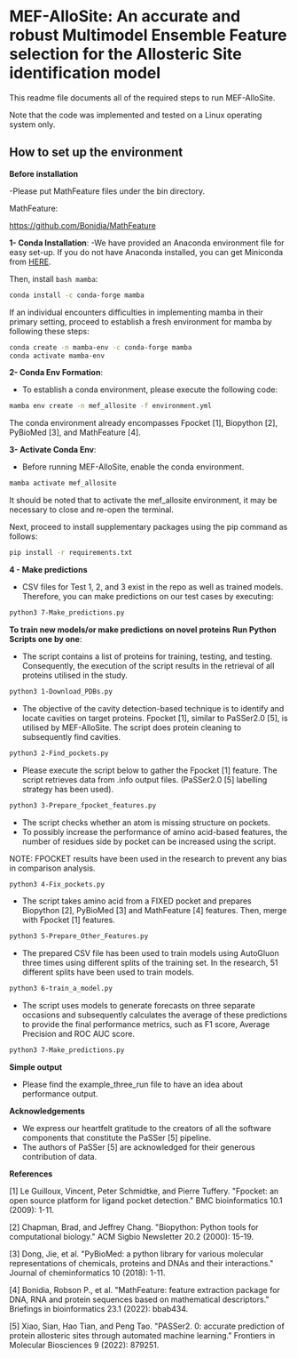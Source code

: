 <h1> MEF-AlloSite: An accurate and robust Multimodel Ensemble Feature selection for the Allosteric Site identification model </h1>

This readme file documents all of the required steps to run MEF-AlloSite.

Note that the code was implemented and tested on a Linux operating system only.

<h2>How to set up the environment</h2>

**Before installation**

-Please put MathFeature files under the bin directory.

MathFeature:

https://github.com/Bonidia/MathFeature

**1- Conda Installation**:
-We have provided an Anaconda environment file for easy set-up. If you do not have Anaconda installed, you can get Miniconda from [HERE](https://docs.anaconda.com/free/miniconda/).

Then, install ```bash mamba```:
```bash
conda install -c conda-forge mamba
```

If an individual encounters difficulties in implementing mamba in their primary setting, proceed to establish a fresh environment for mamba by following these steps:
```bash
conda create -n mamba-env -c conda-forge mamba
conda activate mamba-env
```

**2- Conda Env Formation**:
- To establish a conda environment, please execute the following code:
```bash
mamba env create -n mef_allosite -f environment.yml
```
The conda environment already encompasses Fpocket [1], Biopython [2], PyBioMed [3], and MathFeature [4].

**3- Activate Conda Env**:
- Before running MEF-AlloSite, enable the conda environment.
```bash
mamba activate mef_allosite
```
It should be noted that to activate the mef_allosite environment, it may be necessary to close and re-open the terminal.

Next, proceed to install supplementary packages using the pip command as follows:
```bash
pip install -r requirements.txt
```


**4 - Make predictions**
- CSV files for Test 1, 2, and 3 exist in the repo as well as trained models. Therefore, you can make predictions on our test cases by executing:
```bash
python3 7-Make_predictions.py
```

**To train new models/or make predictions on novel proteins**
**Run Python Scripts one by one**:
- The script contains a list of proteins for training, testing, and testing. Consequently, the execution of the script results in the retrieval of all proteins utilised in the study.
```bash
python3 1-Download_PDBs.py
```

- The objective of the cavity detection-based technique is to identify and locate cavities on target proteins. Fpocket [1], similar to PaSSer2.0 [5], is utilised by MEF-AlloSite. The script does protein cleaning to subsequently find cavities.
```bash
python3 2-Find_pockets.py
```

- Please execute the script below to gather the Fpocket [1] feature. The script retrieves data from .info output files. (PaSSer2.0 [5] labelling strategy has been used).
```bash
python3 3-Prepare_fpocket_features.py
```

- The script checks whether an atom is missing structure on pockets.
- To possibly increase the performance of amino acid-based features, the number of residues side by pocket can be increased using the script. 

NOTE: FPOCKET results have been used in the research to prevent any bias in comparison analysis.
```bash
python3 4-Fix_pockets.py
```

- The script takes amino acid from a FIXED pocket and prepares Biopython [2], PyBioMed [3] and MathFeature [4] features. Then, merge with Fpocket [1] features.
```bash
python3 5-Prepare_Other_Features.py
```

- The prepared CSV file has been used to train models using AutoGluon three times using different splits of the training set. In the research, 51 different splits have been used to train models.
```bash
python3 6-train_a_model.py
```

- The script uses models to generate forecasts on three separate occasions and subsequently calculates the average of these predictions to provide the final performance metrics, such as F1 score, Average Precision and ROC AUC score.
```bash
python3 7-Make_predictions.py
```

**Simple output**

- Please find the example_three_run file to have an idea about performance output.

**Acknowledgements**

- We express our heartfelt gratitude to the creators of all the software components that constitute the PaSSer [5] pipeline.
- The authors of PaSSer [5] are acknowledged for their generous contribution of data.


**References**


[1] Le Guilloux, Vincent, Peter Schmidtke, and Pierre Tuffery. "Fpocket: an open source platform for ligand pocket detection." BMC bioinformatics 10.1 (2009): 1-11.

[2] Chapman, Brad, and Jeffrey Chang. "Biopython: Python tools for computational biology." ACM Sigbio Newsletter 20.2 (2000): 15-19.

[3] Dong, Jie, et al. "PyBioMed: a python library for various molecular representations of chemicals, proteins and DNAs and their interactions." Journal of cheminformatics 10 (2018): 1-11.

[4] Bonidia, Robson P., et al. "MathFeature: feature extraction package for DNA, RNA and protein sequences based on mathematical descriptors." Briefings in bioinformatics 23.1 (2022): bbab434.

[5] Xiao, Sian, Hao Tian, and Peng Tao. "PASSer2. 0: accurate prediction of protein allosteric sites through automated machine learning." Frontiers in Molecular Biosciences 9 (2022): 879251.

